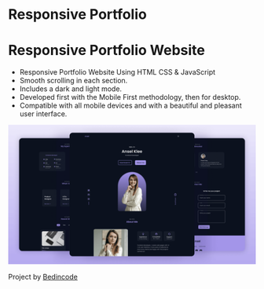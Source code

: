 # Responsive Portfolio
# Responsive Portfolio Website

- Responsive Portfolio Website Using HTML CSS & JavaScript
- Smooth scrolling in each section.
- Includes a dark and light mode.
- Developed first with the Mobile First methodology, then for desktop.
- Compatible with all mobile devices and with a beautiful and pleasant user interface.



![preview img](/preview.png)

Project by [Bedincode](https://youtu.be/oy8dSsK57Ps)
